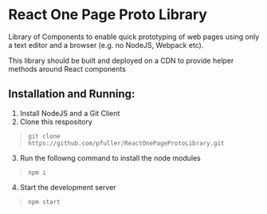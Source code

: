 # React One Page Proto Library
Library of Components to enable quick prototyping of web pages using only a text editor and a browser (e.g. no NodeJS, Webpack etc).

This library should be built and deployed on a CDN to provide helper methods around React components

## Installation and Running:

1. Install NodeJS and a Git Client
2. Clone this respository
> `git clone https://github.com/pfuller/ReactOnePageProtoLibrary.git`
3. Run the followng command to install the node modules
> `npm i`
4. Start the development server
> `npm start`
